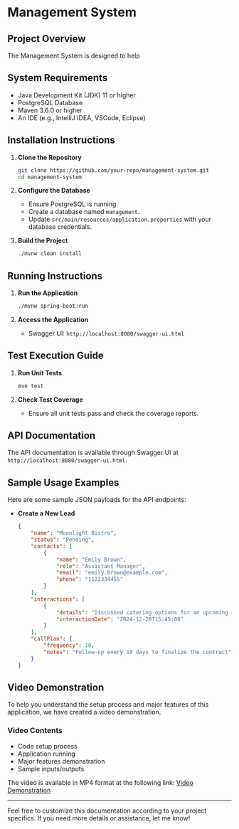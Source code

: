 #  Management System

## Project Overview
The  Management System is designed to help 

## System Requirements
- Java Development Kit (JDK) 11 or higher
- PostgreSQL Database
- Maven 3.6.0 or higher
- An IDE (e.g., IntelliJ IDEA, VSCode, Eclipse)

## Installation Instructions
1. **Clone the Repository**
    ```sh
    git clone https://github.com/your-repo/management-system.git
    cd management-system
    ```

2. **Configure the Database**
    - Ensure PostgreSQL is running.
    - Create a database named `management`.
    - Update `src/main/resources/application.properties` with your database credentials.

3. **Build the Project**
    ```sh
    ./mvnw clean install
    ```

## Running Instructions
1. **Run the Application**
    ```sh
    ./mvnw spring-boot:run
    ```

2. **Access the Application**
    - Swagger UI: `http://localhost:8080/swagger-ui.html`

## Test Execution Guide
1. **Run Unit Tests**
    ```sh
    mvn test
    ```

2. **Check Test Coverage**
    - Ensure all unit tests pass and check the coverage reports.

## API Documentation
The API documentation is available through Swagger UI at `http://localhost:8080/swagger-ui.html`.

## Sample Usage Examples
Here are some sample JSON payloads for the API endpoints:

- **Create a New Lead**
    ```json
    {
        "name": "Moonlight Bistro",
        "status": "Pending",
        "contacts": [
            {
                "name": "Emily Brown",
                "role": "Assistant Manager",
                "email": "emily.brown@example.com",
                "phone": "1122334455"
            }
        ],
        "interactions": [
            {
                "details": "Discussed catering options for an upcoming event",
                "interactionDate": "2024-12-28T15:45:00"
            }
        ],
        "callPlan": {
            "frequency": 10,
            "notes": "Follow-up every 10 days to finalize the contract"
        }
    }
    ```

## Video Demonstration
To help you understand the setup process and major features of this application, we have created a video demonstration. 

### Video Contents
- Code setup process
- Application running
- Major features demonstration
- Sample inputs/outputs

The video is available in MP4 format at the following link: [Video Demonstration](https://link-to-video.com)

---

Feel free to customize this documentation according to your project specifics. If you need more details or assistance, let me know!
